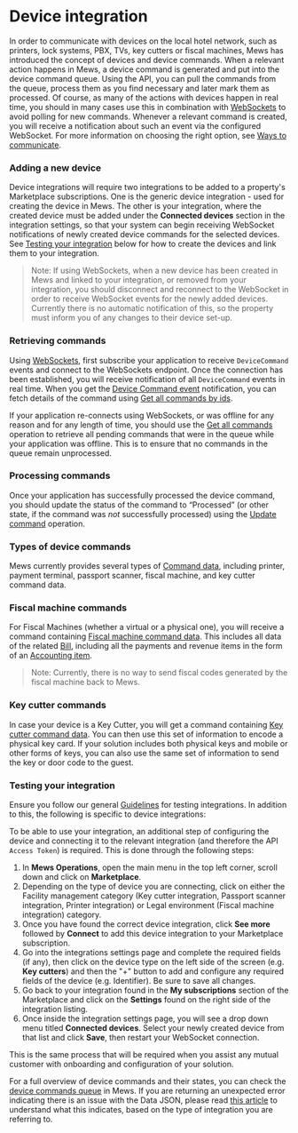 # Device integration

In order to communicate with devices on the local hotel network, such as printers, lock systems, PBX, TVs, key cutters or fiscal machines, Mews has introduced the concept of devices and device commands.
When a relevant action happens in Mews, a device command is generated and put into the device command queue. Using the API, you can pull the commands from the queue, process them as you find necessary and later mark them as processed.
Of course, as many of the actions with devices happen in real time, you should in many cases use this in combination with [WebSockets](../websockets/README.md) to avoid polling for new commands.
Whenever a relevant command is created, you will receive a notification about such an event via the configured WebSocket.
For more information on choosing the right option, see [Ways to communicate](../guidelines/communicate.md).

### Adding a new device 

Device integrations will require two integrations to be added to a property's Marketplace subscriptions. One is the generic device integration - used for creating the device in Mews.
The other is your integration, where the created device must be added under the **Connected devices** section in the integration settings, so that your system can begin receiving WebSocket notifications of newly created device commands for the selected devices. 
See [Testing your integration](#testing-your-integration) below for how to create the devices and link them to your integration.

> Note: If using WebSockets, when a new device has been created in Mews and linked to your integration, or removed from your integration, you should disconnect and reconnect to the WebSocket in order to receive WebSocket events for the newly added devices.
> Currently there is no automatic notification of this, so the property must inform you of any changes to their device set-up.

### Retrieving commands 

Using [WebSockets](../websockets/README.md), first subscribe your application to receive `DeviceCommand` events and connect to the WebSockets endpoint.
Once the connection has been established, you will receive notification of all `DeviceCommand` events in real time.
When you get the [Device Command event](../websockets/README.md#device-command-event) notification, you can fetch details of the command using [Get all commands by ids](../operations/commands.md#get-all-commands-by-ids). 

If your application re-connects using WebSockets, or was offline for any reason and for any length of time, you should use the [Get all commands](../operations/commands.md#get-all-commands) operation to retrieve all pending commands that were in the queue while your application was offline. This is to ensure that no commands in the queue remain unprocessed.  

### Processing commands 

Once your application has successfully processed the device command, you should update the status of the command to “Processed” (or other state, if the command was *not* successfully processed) using the [Update command](../operations/commands.md#update-command) operation. 

### Types of device commands

Mews currently provides several types of [Command data](../operations/commands.md#command-data), including printer, payment terminal, passport scanner, fiscal machine, and key cutter command data.

### Fiscal machine commands

For Fiscal Machines (whether a virtual or a physical one), you will receive a command containing [Fiscal machine command data](../operations/commands.md#fiscal-machine-command-data).
This includes all data of the related [Bill](../operations/bills.md#bill), including all the payments and revenue items in the form of an [Accounting item](../operations/accountingitems.md#accounting-item). 

> Note: Currently, there is no way to send fiscal codes generated by the fiscal machine back to Mews.

### Key cutter commands

In case your device is a Key Cutter, you will get a command containing [Key cutter command data](../operations/commands.md#key-cutter-command-data). You can then use this set of information to encode a physical key card.
If your solution includes both physical keys and mobile or other forms of keys, you can also use the same set of information to send the key or door code to the guest.  

### Testing your integration

Ensure you follow our general [Guidelines](../guidelines/README.md) for testing integrations. In addition to this, the following is specific to device integrations:

To be able to use your integration, an additional step of configuring the device and connecting it to the relevant integration (and therefore the API `Access Token`) is required. This is done through the following steps:

1. In __Mews Operations__, open the main menu in the top left corner, scroll down and click on **Marketplace**.
2. Depending on the type of device you are connecting, click on either the Facility management category (Key cutter integration, Passport scanner integration, Printer integration) or Legal environment (Fiscal machine integration) category.
3. Once you have found the correct device integration, click **See more** followed by **Connect** to add this device integration to your Marketplace subscription.
4. Go into the integrations settings page and complete the required fields (if any), then click on the device type on the left side of the screen (e.g. **Key cutters**) and then the "+" button to add and configure any required fields of the device (e.g. Identifier). Be sure to save all changes. 
5. Go back to your integration found in the **My subscriptions** section of the Marketplace and click on the **Settings** found on the right side of the integration listing.
6. Once inside the integration settings page, you will see a drop down menu titled **Connected devices**. Select your newly created device from that list and click **Save**, then restart your WebSocket connection.

This is the same process that will be required when you assist any mutual customer with onboarding and configuration of your solution.

For a full overview of device commands and their states, you can check the [device commands queue](https://help.mews.com/s/article/device-commands-queue?language=en_US) in Mews. If you are returning an unexpected error indicating there is an issue with the Data JSON, please read [this article](https://help.mews.com/s/article/data-json-incorrect-or-unsupported-device?language=en_US) to understand what this indicates, based on the type of integration you are referring to.
